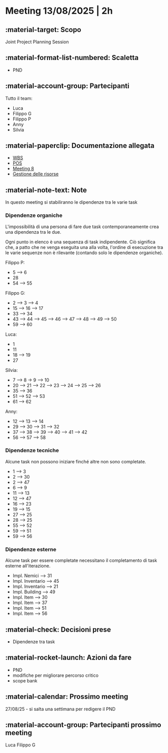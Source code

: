 # Meeting 13/08/2025 | 2h

## :material-target: **Scopo**

Joint Project Planning Session

## :material-format-list-numbered: **Scaletta**

- PND

## :material-account-group: **Partecipanti**

Tutto il team:

- Luca
- Filippo G
- Filippo P
- Anny
- Silvia

## :material-paperclip: **Documentazione allegata**

- [WBS](../planning/WBS.md)
- [POS](../scoping/POS.md)
- [Meeting 8](meeting-8.md)
- [Gestione delle risorse](../planning/resource-management.md)

## :material-note-text: **Note**

In questo meeting si stabiliranno le dipendenze tra le varie task

### Dipendenze organiche

L'impossibilità di una persona di fare due task contemporaneamente crea una dipendenza tra le due.

Ogni punto in elenco è una sequenza di task indipendente. Ciò significa che, a patto che ne venga eseguita una alla volta, l'ordine di esecuzione tra le varie sequenze non è rilevante (contando solo le dipendenze organiche).

Filippo P:

- 5 --> 6
- 28
- 54 --> 55

Filippo G:

- 2 --> 3 --> 4
- 15 --> 16 --> 17
- 33 --> 34
- 43 --> 44 --> 45 --> 46 --> 47 --> 48 --> 49 --> 50
- 59 --> 60

Luca:

- 1
- 11
- 18 --> 19
- 27

Silvia:

- 7 --> 8 -> 9 --> 10
- 20 --> 21 --> 22 --> 23 --> 24 --> 25 --> 26
- 35 --> 36
- 51 --> 52 --> 53
- 61 --> 62

Anny:

- 12 --> 13 --> 14
- 29 --> 30 --> 31 --> 32
- 37 --> 38 --> 39 --> 40 --> 41 --> 42
- 56 --> 57 --> 58

### Dipendenze tecniche

Alcune task non possono iniziare finché altre non sono completate.

- 1 --> 3
- 2 --> 30
- 2 --> 47
- 6 --> 9
- 11 --> 13
- 12 --> 47
- 16 --> 23
- 19 --> 15
- 27 --> 25
- 28 --> 25
- 55 --> 52
- 59 --> 51
- 59 --> 56

### Dipendenze esterne

Alcune task per essere completate necessitano il completamento di task esterne all'iterazione.

- Impl. Nemici --> 31
- Impl. Inventario --> 45
- Impl. Inventario --> 21
- Impl. Building --> 49
- Impl. Item --> 30
- Impl. Item --> 37
- Impl. Item --> 51
- Impl. Item --> 56

## :material-check: **Decisioni prese**

- Dipendenze tra task

## :material-rocket-launch: **Azioni da fare**

- PND
- modifiche per migliorare percorso critico
- scope bank

## :material-calendar: **Prossimo meeting**

27/08/25 - si salta una settimana per redigere il PND

## :material-account-group: **Partecipanti prossimo meeting**

Luca
Filippo G
